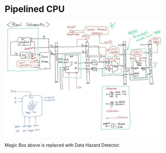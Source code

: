# Pipelined CPU

![](/src/Pipelined%20CPU/docs/structure.jpg)

Magic Box above is replaced with Data Hazard Detector.
